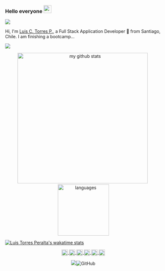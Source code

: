 ### Hello everyone <img src="https://media.giphy.com/media/hvRJCLFzcasrR4ia7z/giphy.gif" width="25px">

![](https://visitor-badge.glitch.me/badge?page_id=lctorres.lctorres)

Hi, I'm [Luis C. Torres P.](https://lctorres.tk/), a Full Stack Application Developer 🚀 from Santiago, Chile. I am finishing a bootcamp...

<img  src="https://raw.githubusercontent.com/hebertdev1/hebertdev1/master/javascript.gif" /> 
 
<!-- status codes -->
<p align="center">
<img src="https://github-readme-stats.vercel.app/api?username=lctorres&show_icons=true&theme=tokyo" alt="my github stats" width="420"/>&nbsp;<img       src="https://github-readme-stats.vercel.app/api/top-langs/?username=lctorres&layout=compact&theme=tokyo" alt="languages" height="165">
</p> 

<!-- Statistics of the week -->
[![Luis Torres Peralta's wakatime stats](https://github-readme-stats.vercel.app/api/wakatime?username=lctorres)](https://github.com/anuraghazra/github-readme-stats)
 
<!-- websites and link -->
<p align="center">
<a href="https://www.linkedin.com/in/luis-torres-peralta/" target="blank">
<img align="center" src="https://cdn.jsdelivr.net/npm/simple-icons@3.0.1/icons/linkedin.svg" alt="lctorres" height="20" width="20" />
</a>
<a href="https://twitter.com/" target="blank">
<img align="center" src="https://cdn.jsdelivr.net/npm/simple-icons@3.0.1/icons/twitter.svg" alt="lctorres" height="20" width="20" />
</a>
<a href="https://github.com/lctorres" target="blank">
<img align="center" src="https://cdn.jsdelivr.net/npm/simple-icons@3.0.1/icons/github.svg" alt="lctorres" height="20" width="20" />
</a>
<a href="https://t.me/lctorres" target="blank">
<img align="center" src="https://cdn.jsdelivr.net/npm/simple-icons@3.0.1/icons/telegram.svg" alt="lctorres" height="20" width="20" />
</a>
<a href="https://instagram.com/1uisinh0/" target="blank">
<img align="center" src="https://cdn.jsdelivr.net/npm/simple-icons@3.0.1/icons/instagram.svg" alt="lctorres" height="20" width="20" />
</a>
<a href="https://open.spotify.com/user/" target="blank">
<img align="center" src="https://cdn.jsdelivr.net/npm/simple-icons@3.0.1/icons/spotify.svg" alt="lctorres" height="20" width="20" />
</a>
</p>

<!-- visits and followers -->
<p align="center">
<img src="https://gpvc.arturio.dev/lctorres"><img alt="GitHub" src="https://img.shields.io/badge/dynamic/json?logo=github&label=GitHub+Followers&labelColor=282c34&color=181717&query=%24.data.totalSubs&url=https%3A%2F%2Fapi.spencerwoo.com%2Fsubstats%2F%3Fsource%3Dgithub%26queryKey%3Dlctorres&longCache=true">
